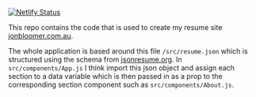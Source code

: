 [![Netlify Status](https://api.netlify.com/api/v1/badges/a63bc0ce-e327-4de6-87ee-604de2bd3604/deploy-status)](https://app.netlify.com/sites/frosty-bhaskara-4bfd2e/deploys)

This repo contains the code that is used to create my resume site [jonbloomer.com.au](http://jonbloomer.com.au). 

The whole application is based around this file `/src/resume.json` which is structured using the schema from [jsonresume.org](https://jsonresume.org/schema/). In `src/components/App.js` I think import this json object and assign each section to a data variable which is then passed in as a prop to the corresponding section component such as `src/components/About.js`.